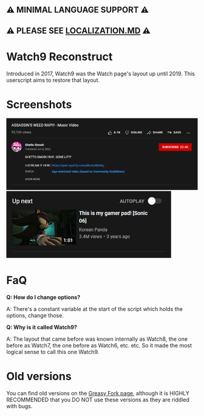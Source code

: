 ## ⚠ MINIMAL LANGUAGE SUPPORT ⚠
## ⚠ PLEASE SEE [LOCALIZATION.MD](LOCALIZATION.md) ⚠

# Watch9 Reconstruct
Introduced in 2017, Watch9 was the Watch page's layout up until 2019. This userscript aims to restore that layout.

# Screenshots
![Watch page, with Watch9 Reconstruct active.](assets/Preview.png)
![Old autoplay with "Up next" title](assets/Autoplay.png)

# FaQ
**Q: How do I change options?**

A: There's a constant variable at the start of the script which holds the options, change those.

**Q: Why is it called Watch9?**

A: The layout that came before was known internally as Watch8, the one before as Watch7, the one before as Watch6, etc. etc. So it made the most logical sense to call this one Watch9.

# Old versions
You can find old versions on the [Greasy Fork page](https://greasyfork.org/en/scripts/447194-watch9-reconstruct), although it is HIGHLY RECOMMENDED that you DO NOT use these versions as they are riddled with bugs.

